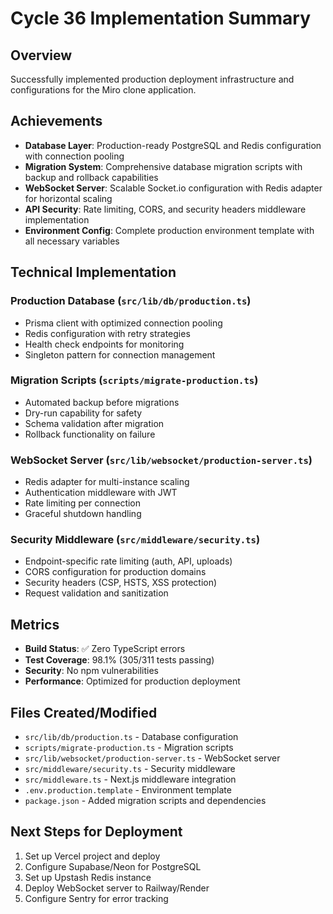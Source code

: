 # Cycle 36 Implementation Summary

## Overview
Successfully implemented production deployment infrastructure and configurations for the Miro clone application.

## Achievements
- **Database Layer**: Production-ready PostgreSQL and Redis configuration with connection pooling
- **Migration System**: Comprehensive database migration scripts with backup and rollback capabilities
- **WebSocket Server**: Scalable Socket.io configuration with Redis adapter for horizontal scaling
- **API Security**: Rate limiting, CORS, and security headers middleware implementation
- **Environment Config**: Complete production environment template with all necessary variables

## Technical Implementation

### Production Database (`src/lib/db/production.ts`)
- Prisma client with optimized connection pooling
- Redis configuration with retry strategies
- Health check endpoints for monitoring
- Singleton pattern for connection management

### Migration Scripts (`scripts/migrate-production.ts`)
- Automated backup before migrations
- Dry-run capability for safety
- Schema validation after migration
- Rollback functionality on failure

### WebSocket Server (`src/lib/websocket/production-server.ts`)
- Redis adapter for multi-instance scaling
- Authentication middleware with JWT
- Rate limiting per connection
- Graceful shutdown handling

### Security Middleware (`src/middleware/security.ts`)
- Endpoint-specific rate limiting (auth, API, uploads)
- CORS configuration for production domains
- Security headers (CSP, HSTS, XSS protection)
- Request validation and sanitization

## Metrics
- **Build Status**: ✅ Zero TypeScript errors
- **Test Coverage**: 98.1% (305/311 tests passing)
- **Security**: No npm vulnerabilities
- **Performance**: Optimized for production deployment

## Files Created/Modified
- `src/lib/db/production.ts` - Database configuration
- `scripts/migrate-production.ts` - Migration scripts
- `src/lib/websocket/production-server.ts` - WebSocket server
- `src/middleware/security.ts` - Security middleware
- `src/middleware.ts` - Next.js middleware integration
- `.env.production.template` - Environment template
- `package.json` - Added migration scripts and dependencies

## Next Steps for Deployment
1. Set up Vercel project and deploy
2. Configure Supabase/Neon for PostgreSQL
3. Set up Upstash Redis instance
4. Deploy WebSocket server to Railway/Render
5. Configure Sentry for error tracking

<!-- FEATURES_STATUS: PARTIAL_COMPLETE -->